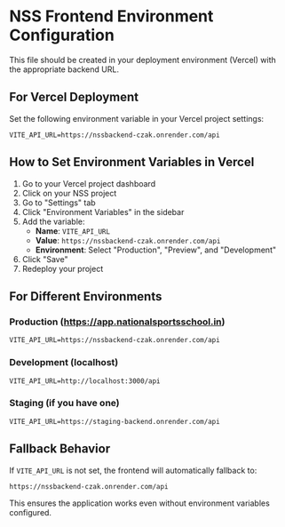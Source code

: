 # NSS Frontend Environment Configuration

This file should be created in your deployment environment (Vercel) with the appropriate backend URL.

## For Vercel Deployment

Set the following environment variable in your Vercel project settings:

```
VITE_API_URL=https://nssbackend-czak.onrender.com/api
```

## How to Set Environment Variables in Vercel

1. Go to your Vercel project dashboard
2. Click on your NSS project
3. Go to "Settings" tab
4. Click "Environment Variables" in the sidebar
5. Add the variable:
   - **Name**: `VITE_API_URL`
   - **Value**: `https://nssbackend-czak.onrender.com/api`
   - **Environment**: Select "Production", "Preview", and "Development"
6. Click "Save"
7. Redeploy your project

## For Different Environments

### Production (https://app.nationalsportsschool.in)
```
VITE_API_URL=https://nssbackend-czak.onrender.com/api
```

### Development (localhost)
```
VITE_API_URL=http://localhost:3000/api
```

### Staging (if you have one)
```
VITE_API_URL=https://staging-backend.onrender.com/api
```

## Fallback Behavior

If `VITE_API_URL` is not set, the frontend will automatically fallback to:
```
https://nssbackend-czak.onrender.com/api
```

This ensures the application works even without environment variables configured.
